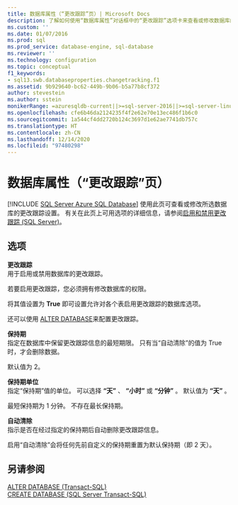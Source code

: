 ```yaml
---
title: 数据库属性（“更改跟踪”页）| Microsoft Docs
description: 了解如何使用“数据库属性”对话框中的“更改跟踪”选项卡来查看或修改数据库的更改跟踪设置。
ms.custom: ''
ms.date: 01/07/2016
ms.prod: sql
ms.prod_service: database-engine, sql-database
ms.reviewer: ''
ms.technology: configuration
ms.topic: conceptual
f1_keywords:
- sql13.swb.databaseproperties.changetracking.f1
ms.assetid: 9b929640-bc62-449b-9b06-b5a77b8cf372
author: stevestein
ms.author: sstein
monikerRange: =azuresqldb-current||>=sql-server-2016||>=sql-server-linux-2017||=azuresqldb-mi-current
ms.openlocfilehash: cfe6b46da2124235f4f2e62e70e13ec486f1b6c0
ms.sourcegitcommit: 1a544cf4dd2720b124c3697d1e62ae7741db757c
ms.translationtype: HT
ms.contentlocale: zh-CN
ms.lasthandoff: 12/14/2020
ms.locfileid: "97480298"
---
```

# <a name="database-properties-changetracking-page"></a>数据库属性（“更改跟踪”页）
[!INCLUDE [SQL Server Azure SQL Database](../../includes/applies-to-version/sql-asdb.md)]
  使用此页可查看或修改所选数据库的更改跟踪设置。 有关在此页上可用选项的详细信息，请参阅[启用和禁用更改跟踪 (SQL Server)](../../relational-databases/track-changes/enable-and-disable-change-tracking-sql-server.md)。  
  
## <a name="options"></a>选项  
 **更改跟踪**  
 用于启用或禁用数据库的更改跟踪。  
  
 若要启用更改跟踪，您必须拥有修改数据库的权限。  
  
 将其值设置为 **True** 即可设置允许对各个表启用更改跟踪的数据库选项。  
  
 还可以使用 [ALTER DATABASE](../../t-sql/statements/alter-database-transact-sql.md)来配置更改跟踪。  
  
 **保持期**  
 指定在数据库中保留更改跟踪信息的最短期限。 只有当“自动清除”的值为 True 时，才会删除数据。  
  
 默认值为 2。  
  
 **保持期单位**  
 指定“保持期”值的单位。 可以选择 **“天”** 、 **“小时”** 或 **“分钟”** 。 默认值为 **“天”** 。  
  
 最短保持期为 1 分钟。 不存在最长保持期。  
  
 **自动清除**  
 指示是否在经过指定的保持期后自动删除更改跟踪信息。  
  
 启用“自动清除”会将任何先前自定义的保持期重置为默认保持期（即 2 天）。  
  
## <a name="see-also"></a>另请参阅  
 [ALTER DATABASE (Transact-SQL)](../../t-sql/statements/alter-database-transact-sql.md)   
 [CREATE DATABASE (SQL Server Transact-SQL)](../../t-sql/statements/create-database-transact-sql.md)  
  
